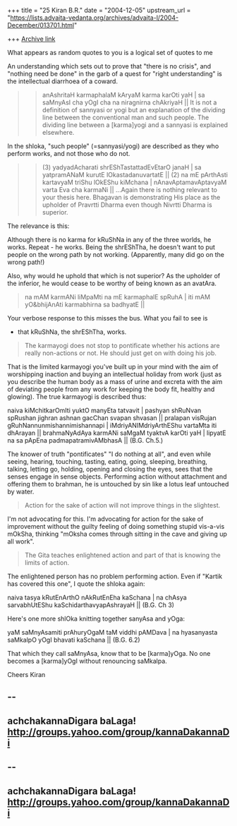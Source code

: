 +++
title = "25 Kiran B.R."
date = "2004-12-05"
upstream_url = "https://lists.advaita-vedanta.org/archives/advaita-l/2004-December/013701.html"

+++
[Archive link](https://lists.advaita-vedanta.org/archives/advaita-l/2004-December/013701.html)

What appears as random quotes to you is a logical set of quotes to me

An understanding which sets out to prove that "there is no crisis",
and "nothing need be done" in the garb of a quest for "right
understanding" is the intellectual diarrhoea of a coward.

> > anAshritaH karmaphalaM kAryaM karma karOti yaH |
> > sa saMnyAsI cha yOgI cha na niragnirna chAkriyaH ||
> It is not a definition of sannyasi or yogi but an explanation of
> the dividing line between the conventional man and such people.  The
> dividing line between a [karma]yogi and a sannyasi is explained elsewhere.

In the shloka, "such people" (=sannyasi/yogi) are described as they
who perform works, and not those who do not.

> > (3)
> > yadyadAcharati shrEShTastattadEvEtarO janaH |
> > sa yatpramANaM kurutE lOkastadanuvartatE ||
> > (2)
> > na mE pArthAsti kartavyaM triShu lOkEShu kiMchana |
> > nAnavAptamavAptavyaM varta Eva cha karmaNi ||
> ...Again there is nothing relevant to your thesis here.  Bhagavan is
> demonstrating His place as the upholder of Pravrtti Dharma even though
> Nivrtti Dharma is superior.

The relevance is this:

Although there is no karma for kRuShNa in any of the three worlds, he
works. Repeat - he works. Being the shrEShTha, he doesn't want to put
people on the wrong path by not working. (Apparently, many did go on
the wrong path!)

Also, why would he uphold that which is not superior? As the upholder
of the inferior, he would cease to be worthy of being known as an
avatAra.

> na mAM karmANi liMpaMti na mE karmaphalE spRuhA |
> iti mAM yO&bhijAnAti karmabhirna sa badhyatE ||

Your verbose response to this misses the bus. What you fail to see is
- that kRuShNa, the shrEShTha, works.

> The karmayogi does not stop to pontificate whether his
> actions are really non-actions or not.  He should just get on with doing
> his job.

That is the limited karmayogi you've built up in your mind with the
aim of worshipping inaction and buying an intellectual holiday from
work (just as you describe the human body as a mass of urine and
excreta with the aim of deviating people from any work for keeping the
body fit, healthy and glowing). The true karmayogi is described thus:

naiva kiMchitkarOmIti yuktO manyEta tatvavit |
pashyan shRuNvan spRushan jighran ashnan gacChan svapan shvasan ||
pralapan visRujan gRuhNannunmishannimishannapi |
iMdriyANIMdriyArthEShu vartaMta iti dhArayan ||
brahmaNyAdAya karmANi saMgaM tyaktvA karOti yaH |
lipyatE na sa pApEna padmapatramivAMbhasA || (B.G. Ch.5.)

The knower of truth "pontificates" "I do nothing at all", and even
while seeing, hearing, touching, tasting, eating, going, sleeping,
breathing, talking, letting go, holding, opening and closing the eyes,
sees that the senses engage in sense objects. Performing action
without attachment and offering them to brahman, he is untouched by
sin like a lotus leaf untouched by water.

> Action for the sake of action will not improve things in the slightest.

I'm not advocating for this. I'm advocating for action for the sake of
improvement without the guilty feeling of doing something stupid
vis-a-vis mOkSha, thinking "mOksha comes through sitting in the cave
and giving up all work".

> The Gita teaches enlightened action and part of that is knowing the limits
> of action.

The enlightened person has no problem performing action. Even if
"Kartik has covered this one", I quote the shloka again:

naiva tasya kRutEnArthO nAkRutEnEha kaSchana |
na chAsya sarvabhUtEShu kaSchidarthavyapAshrayaH || (B.G. Ch 3)

Here's one more shlOka knitting together sanyAsa and yOga:

yaM saMnyAsamiti prAhuryOgaM taM viddhi pAMDava |
na hyasanyasta saMkalpO yOgI bhavati kaSchana || (B.G. 6.2)

That which they call saMnyAsa, know that to be [karma]yOga. No one
becomes a [karma]yOgI without renouncing saMkalpa.

Cheers
Kiran

-- 
-------------------------------------------------------------------
achchakannaDigara baLaga!
http://groups.yahoo.com/group/kannaDakannaDi
-------------------------------------------------------------------

-- 
-------------------------------------------------------------------
achchakannaDigara baLaga!
http://groups.yahoo.com/group/kannaDakannaDi
-------------------------------------------------------------------

